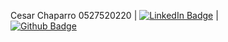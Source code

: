 Cesar Chaparro
0527520220  |  [![LinkedIn Badge](https://img.shields.io/badge/-Cesar%20Chaparro-0072b1?style=flat&logo=Linkedin&logoColor=white&link=https://www.linkedin.com/in/cesar-chaparro-841782106/)](https://www.linkedin.com/in/cesar-chaparro-841782106/)  |  
[![Github Badge](https://img.shields.io/badge/-CesarChaparro1974-grey?style=flat&logo=github&logoColor=white&link=https://github.com/CesarChaparro1974/)](https://www.github.com/CesarChaparro1974/)
